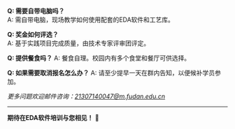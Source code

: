 **Q: 需要自带电脑吗？**  
A: 需自带电脑，现场教学如何使用配套的EDA软件和工艺库。

**Q: 奖金如何评选？**  
A: 基于实践项目完成质量，由技术专家评审团评定。

**Q: 提供餐食吗？**
A: 餐食自理。校园内有多个食堂和餐厅可供选择。

**Q: 如果需要取消报名怎么办？**
A: 请至少提早一天在群内告知，以便候补学员参加。

*更多问题欢迎邮件咨询：21307140047@m.fudan.edu.cn*

---

**期待在EDA软件培训与您相见！** 🚀 